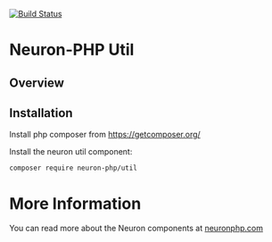 [![Build Status](https://app.travis-ci.com/Neuron-PHP/util.svg?token=F8zCwpT7x7Res7J2N4vF&branch=master)](https://app.travis-ci.com/Neuron-PHP/util)
# Neuron-PHP Util

## Overview

## Installation

Install php composer from https://getcomposer.org/

Install the neuron util component:

    composer require neuron-php/util

# More Information

You can read more about the Neuron components at [neuronphp.com](http://neuronphp.com)
